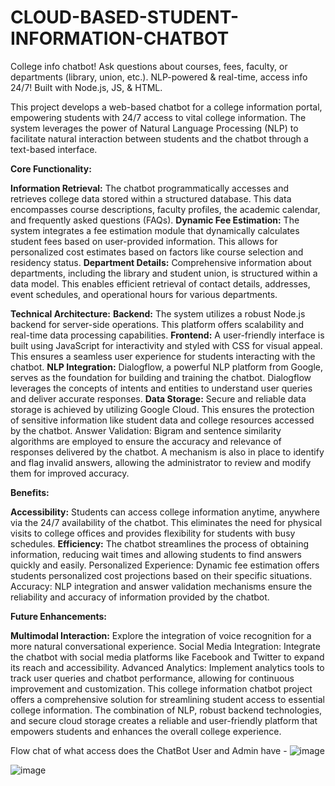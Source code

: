 # CLOUD-BASED-STUDENT-INFORMATION-CHATBOT
College info chatbot! Ask questions about courses, fees, faculty, or departments (library, union, etc.). NLP-powered &amp; real-time, access info 24/7! Built with Node.js, JS, &amp; HTML. 

This project  develops a web-based chatbot for a college information portal, empowering students with 24/7 access to vital college information. The system leverages the power of Natural Language Processing (NLP) to facilitate natural interaction between students and the chatbot through a text-based interface.

**Core Functionality:**

**Information Retrieval:** The chatbot programmatically accesses and retrieves college data stored within a structured database. This data encompasses course descriptions, faculty profiles, the academic calendar, and frequently asked questions (FAQs).
**Dynamic Fee Estimation:** The system integrates a fee estimation module that dynamically calculates student fees based on user-provided information. This allows for personalized cost estimates based on factors like course selection and residency status.
**Department Details:** Comprehensive information about departments, including the library and student union, is structured within a data model. This enables efficient retrieval of contact details, addresses, event schedules, and operational hours for various departments.

**Technical Architecture:**
**Backend:** The system utilizes a robust Node.js backend for server-side operations. This platform offers scalability and real-time data processing capabilities.
**Frontend:** A user-friendly interface is built using JavaScript for interactivity and styled with CSS for visual appeal. This ensures a seamless user experience for students interacting with the chatbot.
**NLP Integration:** Dialogflow, a powerful NLP platform from Google, serves as the foundation for building and training the chatbot. Dialogflow leverages the concepts of intents and entities to understand user queries and deliver accurate responses.
**Data Storage:** Secure and reliable data storage is achieved by utilizing Google Cloud. This ensures the protection of sensitive information like student data and college resources accessed by the chatbot.
Answer Validation: Bigram and sentence similarity algorithms are employed to ensure the accuracy and relevance of responses delivered by the chatbot. A mechanism is also in place to identify and flag invalid answers, allowing the administrator to review and modify them for improved accuracy.

**Benefits:**

**Accessibility:** Students can access college information anytime, anywhere via the 24/7 availability of the chatbot. This eliminates the need for physical visits to college offices and provides flexibility for students with busy schedules.
**Efficiency:** The chatbot streamlines the process of obtaining information, reducing wait times and allowing students to find answers quickly and easily.
Personalized Experience: Dynamic fee estimation offers students personalized cost projections based on their specific situations.
Accuracy: NLP integration and answer validation mechanisms ensure the reliability and accuracy of information provided by the chatbot.

**Future Enhancements:**

**Multimodal Interaction:** Explore the integration of voice recognition for a more natural conversational experience.
Social Media Integration: Integrate the chatbot with social media platforms like Facebook and Twitter to expand its reach and accessibility.
Advanced Analytics: Implement analytics tools to track user queries and chatbot performance, allowing for continuous improvement and customization.
This college information chatbot project offers a comprehensive solution for streamlining student access to essential college information. The combination of NLP, robust backend technologies, and secure cloud storage creates a reliable and user-friendly platform that empowers students and enhances the overall college experience.



Flow chat of what access does the ChatBot User and Admin have - 
![image](https://github.com/Manishakalagoni/CLOUD-BASED-STUDENT-INFORMATION-CHATBOT/assets/114309498/7a8f7105-31d9-4fa2-a0b5-e77df20079e5)

![image](https://github.com/Manishakalagoni/CLOUD-BASED-STUDENT-INFORMATION-CHATBOT/assets/114309498/5158140a-ae10-428d-a5fe-704fb7c2fb5d)





